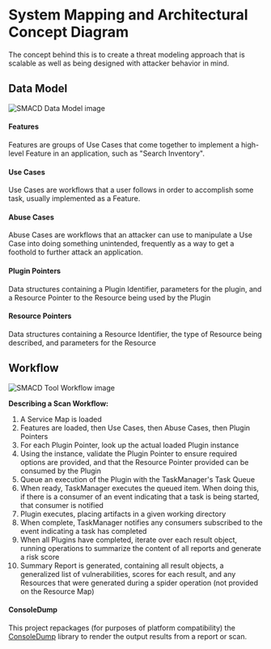 # System Mapping and Architectural Concept Diagram
The concept behind this is to create a threat modeling approach that is scalable as well as being designed with attacker behavior in mind.

## Data Model
![SMACD Data Model image](https://github.com/anthturner/SMACD/blob/master/DocAssets/ObjectModel.png?raw=true "SMACD Data Model image")

#### Features
Features are groups of Use Cases that come together to implement a high-level Feature in an application, such as "Search Inventory".

#### Use Cases
Use Cases are workflows that a user follows in order to accomplish some task, usually implemented as a Feature.

#### Abuse Cases
Abuse Cases are workflows that an attacker can use to manipulate a Use Case into doing something unintended, frequently as a way to get a foothold to further attack an application.

#### Plugin Pointers
Data structures containing a Plugin Identifier, parameters for the plugin, and a Resource Pointer to the Resource being used by the Plugin

#### Resource Pointers
Data structures containing a Resource Identifier, the type of Resource being described, and parameters for the Resource

## Workflow
![SMACD Tool Workflow image](https://raw.githubusercontent.com/anthturner/SMACD/383a3d838cd6a1b81efe80d2ba7a73a599b4db50/DocAssets/Workflow.png "SMACD Tool Workflow image")

**Describing a Scan Workflow:**
1. A Service Map is loaded
2. Features are loaded, then Use Cases, then Abuse Cases, then Plugin Pointers
3. For each Plugin Pointer, look up the actual loaded Plugin instance
4. Using the instance, validate the Plugin Pointer to ensure required options are provided, and that the Resource Pointer provided can be consumed by the Plugin
5. Queue an execution of the Plugin with the TaskManager's Task Queue
6. When ready, TaskManager executes the queued item. When doing this, if there is a consumer of an event indicating that a task is being started, that consumer is notified
7. Plugin executes, placing artifacts in a given working directory
8. When complete, TaskManager notifies any consumers subscribed to the event indicating a task has completed
9. When all Plugins have completed, iterate over each result object, running operations to summarize the content of all reports and generate a risk score
10. Summary Report is generated, containing all result objects, a generalized list of vulnerabilities, scores for each result, and any Resources that were generated during a spider operation (not provided on the Resource Map)

#### ConsoleDump
This project repackages (for purposes of platform compatibility) the [ConsoleDump](https://github.com/cameronism/ConsoleDump) library to render the output results from a report or scan.